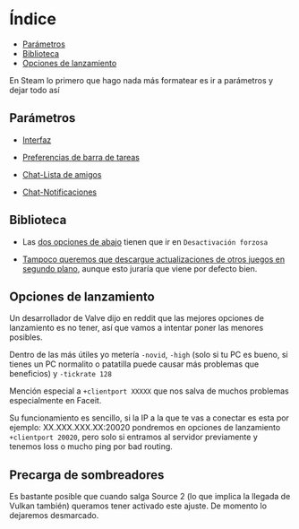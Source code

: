 # Índice

- [Parámetros](#Parámetros)
- [Biblioteca](#Biblioteca)
- [Opciones de lanzamiento](#Opciones-de-lanzamiento)

En Steam lo primero que hago nada más formatear es ir a parámetros y dejar todo así

## Parámetros

- [Interfaz](https://i.gyazo.com/dc7aa0be04c8652fa13d3cff78551a14.png) 

- [Preferencias de barra de tareas](https://i.gyazo.com/07331db8b76f25dfa1324cad84f4fa6c.png)

- [Chat-Lista de amigos](https://i.gyazo.com/340b77465a62dc38cb8b44aac5c77352.png)

- [Chat-Notificaciones](https://i.gyazo.com/ec3f044db1e7da48e85184c66a51644b.png)

## Biblioteca

- Las [dos opciones de abajo](https://i.gyazo.com/4a246c87cbb6fa21c93868fd6339d6b3.png) tienen que ir en `Desactivación forzosa`

- [Tampoco queremos que descargue actualizaciones de otros juegos en segundo plano](https://i.gyazo.com/d8d28d9226218b9a41ee444c0907ff2e.png), aunque esto juraría que viene por defecto bien.

## Opciones de lanzamiento

Un desarrollador de Valve dijo en reddit que las mejores opciones de lanzamiento es no tener, así que vamos a intentar poner las menores posibles.

Dentro de las más útiles yo metería `-novid`, `-high` (solo si tu PC es bueno, si tienes un PC normalito o patatilla puede causar más problemas que beneficios) y `-tickrate 128`

Mención especial a `+clientport XXXXX` que nos salva de muchos problemas especialmente en Faceit. 

Su funcionamiento es sencillo, si la IP a la que te vas a conectar es esta por ejemplo: XX.XXX.XXX.XX:20020 pondremos en opciones de lanzamiento `+clientport 20020`, pero solo si entramos al servidor previamente y tenemos loss o mucho ping por bad routing.

## Precarga de sombreadores

Es bastante posible que cuando salga Source 2 (lo que implica la llegada de Vulkan también) queramos tener activado este ajuste. De momento lo dejaremos desmarcado.
